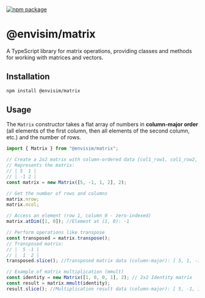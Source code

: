 [![npm package](https://img.shields.io/npm/v/@envisim/matrix?label=%40envisim%2Fmatrix)](https://npmjs.com/package/@envisim/matrix)

# @envisim/matrix

A TypeScript library for matrix operations, providing classes and methods for working with matrices and vectors.

## Installation

```bash
npm install @envisim/matrix
```

## Usage

The `Matrix` constructor takes a flat array of numbers in **column-major order** (all elements of the first column, then all elements of the second column, etc.) and the number of rows.

```typescript
import { Matrix } from "@envisim/matrix";

// Create a 2x2 matrix with column-ordered data [col1_row1, col1_row2, col2_row1, col2_row2]
// Represents the matrix:
// | 5  1 |
// | -1 2 |
const matrix = new Matrix([5, -1, 1, 2], 2);

// Get the number of rows and columns
matrix.nrow;
matrix.ncol;

// Access an element (row 1, column 0 - zero-indexed)
matrix.atDim([1, 0]); //Element at (1, 0): -1

// Perform operations like transpose
const transposed = matrix.transpose();
// Transposed matrix:
// |  5 -1 |
// |  1  2 |
transposed.slice(); //Transposed matrix data (column-major): [ 5, 1, -1, 2 ]

// Example of matrix multiplication (mmult)
const identity = new Matrix([1, 0, 0, 1], 2); // 2x2 Identity matrix
const result = matrix.mmult(identity);
result.slice(); //Multiplication result data (column-major): [ 5, -1, 1, 2 ]
```
